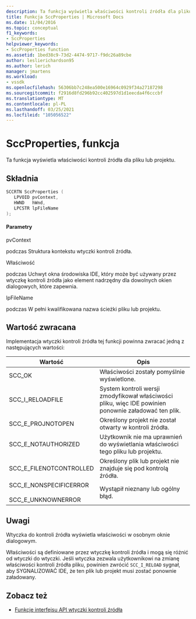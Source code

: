 ```yaml
---
description: Ta funkcja wyświetla właściwości kontroli źródła dla pliku lub projektu.
title: Funkcja SccProperties | Microsoft Docs
ms.date: 11/04/2016
ms.topic: conceptual
f1_keywords:
- SccProperties
helpviewer_keywords:
- SccProperties function
ms.assetid: 1bed38c9-73d2-4474-9717-f9dc26a89cbe
author: leslierichardson95
ms.author: lerich
manager: jmartens
ms.workload:
- vssdk
ms.openlocfilehash: 56306bb7c248ea500e16964c0929f34a27187298
ms.sourcegitcommit: f2916d8fd296b92cc402597d1d1eecda4f6cccbf
ms.translationtype: MT
ms.contentlocale: pl-PL
ms.lasthandoff: 03/25/2021
ms.locfileid: "105056522"
---
```

# <a name="sccproperties-function"></a>SccProperties, funkcja
Ta funkcja wyświetla właściwości kontroli źródła dla pliku lub projektu.

## <a name="syntax"></a>Składnia

```cpp
SCCRTN SccProperties (
   LPVOID pvContext,
   HWND   hWnd,
   LPCSTR lpFileName
);
```

#### <a name="parameters"></a>Parametry
 pvContext

podczas Struktura kontekstu wtyczki kontroli źródła.

 Właściwość

podczas Uchwyt okna środowiska IDE, który może być używany przez wtyczkę kontroli źródła jako element nadrzędny dla dowolnych okien dialogowych, które zapewnia.

 lpFileName

podczas W pełni kwalifikowana nazwa ścieżki pliku lub projektu.

## <a name="return-value"></a>Wartość zwracana
 Implementacja wtyczki kontroli źródła tej funkcji powinna zwracać jedną z następujących wartości:

|Wartość|Opis|
|-----------|-----------------|
|SCC_OK|Właściwości zostały pomyślnie wyświetlone.|
|SCC_I_RELOADFILE|System kontroli wersji zmodyfikował właściwości pliku, więc IDE powinien ponownie załadować ten plik.|
|SCC_E_PROJNOTOPEN|Określony projekt nie został otwarty w kontroli źródła.|
|SCC_E_NOTAUTHORIZED|Użytkownik nie ma uprawnień do wyświetlania właściwości tego pliku lub projektu.|
|SCC_E_FILENOTCONTROLLED|Określony plik lub projekt nie znajduje się pod kontrolą źródła.|
|SCC_E_NONSPECIFICERROR<br /><br /> SCC_E_UNKNOWNERROR|Wystąpił nieznany lub ogólny błąd.|

## <a name="remarks"></a>Uwagi
 Wtyczka do kontroli źródła wyświetla właściwości w osobnym oknie dialogowym.

 Właściwości są definiowane przez wtyczkę kontroli źródła i mogą się różnić od wtyczki do wtyczki. Jeśli wtyczka zezwala użytkownikowi na zmianę właściwości kontroli źródła pliku, powinien zwrócić `SCC_I_RELOAD` sygnał, aby SYGNALIZOWAĆ IDE, że ten plik lub projekt musi zostać ponownie załadowany.

## <a name="see-also"></a>Zobacz też
- [Funkcje interfejsu API wtyczki kontroli źródła](../extensibility/source-control-plug-in-api-functions.md)
